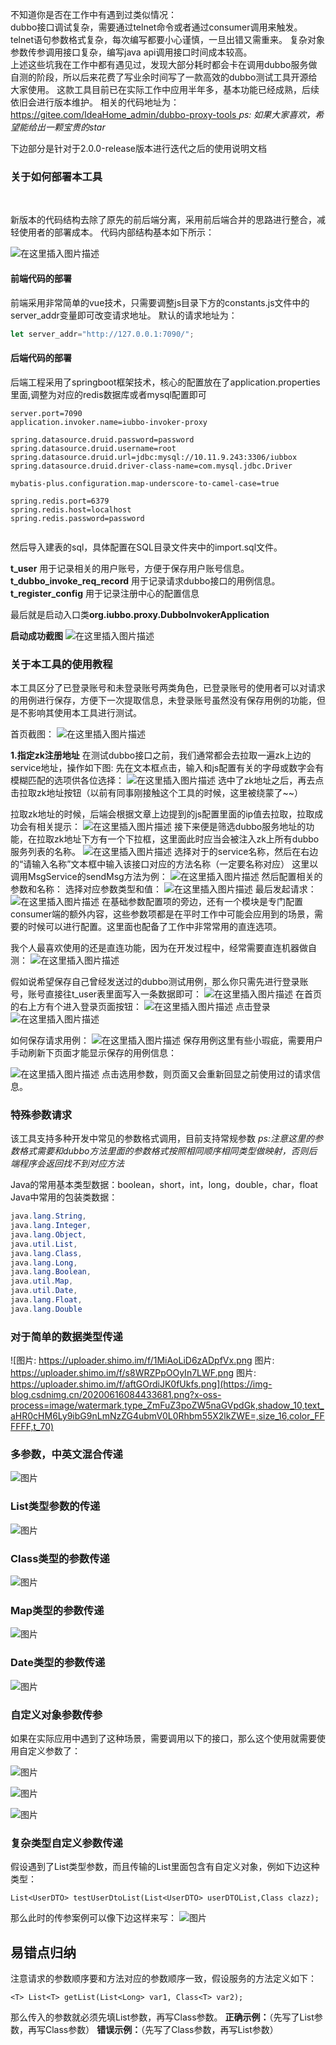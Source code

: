 不知道你是否在工作中有遇到过类似情况：
<br>
dubbo接口调试复杂，需要通过telnet命令或者通过consumer调用来触发。
telnet语句参数格式复杂，每次编写都要小心谨慎，一旦出错又需重来。
复杂对象参数传参调用接口复杂，编写java api调用接口时间成本较高。
<br>
上述这些坑我在工作中都有遇见过，发现大部分耗时都会卡在调用dubbo服务做自测的阶段，所以后来花费了写业余时间写了一款高效的dubbo测试工具开源给大家使用。
这款工具目前已在实际工作中应用半年多，基本功能已经成熟，后续依旧会进行版本维护。
相关的代码地址为：
<br>
[https://gitee.com/IdeaHome_admin/dubbo-proxy-tools
](https://gitee.com/IdeaHome_admin/dubbo-proxy-tools)
*ps: 如果大家喜欢，希望能给出一颗宝贵的star*

下边部分是针对于2.0.0-release版本进行迭代之后的使用说明文档
<br>

### 关于如何部署本工具
<br>


新版本的代码结构去除了原先的前后端分离，采用前后端合并的思路进行整合，减轻使用者的部署成本。
代码内部结构基本如下所示：

![在这里插入图片描述](https://images.gitee.com/uploads/images/2020/0616/085546_c75faf36_1777749.png)
#### 前端代码的部署
前端采用非常简单的vue技术，只需要调整js目录下方的constants.js文件中的server_addr变量即可改变请求地址。
默认的请求地址为：

```js
let server_addr="http://127.0.0.1:7090/";
```

#### 后端代码的部署
后端工程采用了springboot框架技术，核心的配置放在了application.properties里面,调整为对应的redis数据库或者mysql配置即可

```
server.port=7090
application.invoker.name=iubbo-invoker-proxy

spring.datasource.druid.password=password
spring.datasource.druid.username=root
spring.datasource.druid.url=jdbc:mysql://10.11.9.243:3306/iubbox
spring.datasource.druid.driver-class-name=com.mysql.jdbc.Driver

mybatis-plus.configuration.map-underscore-to-camel-case=true

spring.redis.port=6379
spring.redis.host=localhost
spring.redis.password=password


```

然后导入建表的sql，具体配置在SQL目录文件夹中的import.sql文件。


**t_user** 用于记录相关的用户账号，方便于保存用户账号信息。
**t_dubbo_invoke_req_record** 用于记录请求dubbo接口的用例信息。
**t_register_config** 用于记录注册中心的配置信息


最后就是启动入口类**org.iubbo.proxy.DubboInvokerApplication**

**启动成功截图**
![在这里插入图片描述](https://images.gitee.com/uploads/images/2020/0616/085547_78defaf0_1777749.png)





### 关于本工具的使用教程

本工具区分了已登录账号和未登录账号两类角色，已登录账号的使用者可以对请求的用例进行保存，方便下一次提取信息，未登录账号虽然没有保存用例的功能，但是不影响其使用本工具进行测试。

首页截图：
![在这里插入图片描述](https://images.gitee.com/uploads/images/2020/0616/085547_bc7daed7_1777749.png)

**1.指定zk注册地址**
在测试dubbo接口之前，我们通常都会去拉取一遍zk上边的service地址，操作如下图:
先在文本框点击，输入和js配置有关的字母或数字会有模糊匹配的选项供各位选择：
![在这里插入图片描述](https://images.gitee.com/uploads/images/2020/0616/085547_34da96ae_1777749.png)
选中了zk地址之后，再去点击拉取zk地址按钮（以前有同事刚接触这个工具的时候，这里被绕蒙了~~）

拉取zk地址的时候，后端会根据文章上边提到的js配置里面的ip值去拉取，拉取成功会有相关提示：
![在这里插入图片描述](https://images.gitee.com/uploads/images/2020/0616/085547_a8349e06_1777749.png)
接下来便是筛选dubbo服务地址的功能，在拉取zk地址下方有一个下拉框，这里面此时应当会被注入zk上所有dubbo服务列表的名称。
![在这里插入图片描述](https://images.gitee.com/uploads/images/2020/0616/085547_b45b31ec_1777749.png)
选择对于的service名称，然后在右边的“请输入名称”文本框中输入该接口对应的方法名称（一定要名称对应）
这里以调用MsgService的sendMsg方法为例：
![在这里插入图片描述](https://images.gitee.com/uploads/images/2020/0616/085547_66d36e8b_1777749.png)
然后配置相关的参数和名称：
选择对应参数类型和值：
![在这里插入图片描述](https://images.gitee.com/uploads/images/2020/0616/085548_8c0a5fd3_1777749.png)
最后发起请求：
![在这里插入图片描述](https://images.gitee.com/uploads/images/2020/0616/085548_c3d95d5f_1777749.png)
在基础参数配置项的旁边，还有一个模块是专门配置consumer端的额外内容，这些参数项都是在平时工作中可能会应用到的场景，需要的时候可以进行配置。这里面也配备了工作中非常常用的直连选项。

我个人最喜欢使用的还是直连功能，因为在开发过程中，经常需要直连机器做自测：
![在这里插入图片描述](https://images.gitee.com/uploads/images/2020/0616/085548_0183935b_1777749.png)

假如说希望保存自己曾经发送过的dubbo测试用例，那么你只需先进行登录账号，账号直接往t_user表里面写入一条数据即可：
![在这里插入图片描述](https://images.gitee.com/uploads/images/2020/0616/085548_f8709a1f_1777749.png)
在首页的右上方有个进入登录页面按钮：
![在这里插入图片描述](https://images.gitee.com/uploads/images/2020/0616/085548_d3fe5fe8_1777749.png)
点击登录
![在这里插入图片描述](https://images.gitee.com/uploads/images/2020/0616/085548_5700fecb_1777749.png)


如何保存请求用例：
![在这里插入图片描述](https://images.gitee.com/uploads/images/2020/0616/085549_46525ab3_1777749.png)
保存用例这里有些小瑕疵，需要用户手动刷新下页面才能显示保存的用例信息：

![在这里插入图片描述](https://images.gitee.com/uploads/images/2020/0616/085549_68a38418_1777749.png)
点击选用参数，则页面又会重新回显之前使用过的请求信息。


### 特殊参数请求

该工具支持多种开发中常见的参数格式调用，目前支持常规参数
*ps:注意这里的参数格式需要和dubbo方法里面的参数格式按照相同顺序相同类型做映射，否则后端程序会返回找不到对应方法*

Java的常用基本类型数据：boolean，short，int，long，double，char，float
Java中常用的包装类数据：

```java
java.lang.String,
java.lang.Integer,
java.lang.Object,
java.util.List,
java.lang.Class,
java.lang.Long,
java.lang.Boolean,
java.util.Map,
java.util.Date,
java.lang.Float,
java.lang.Double
```

### **对于简单的数据类型传递**
![图片: https://uploader.shimo.im/f/1MiAoLiD6zADpfVx.png
图片: https://uploader.shimo.im/f/s8WRZPpOOyIn7LWF.png
图片: https://uploader.shimo.im/f/aftGOrdiJK0fUkfs.png](https://img-blog.csdnimg.cn/20200616084433681.png?x-oss-process=image/watermark,type_ZmFuZ3poZW5naGVpdGk,shadow_10,text_aHR0cHM6Ly9ibG9nLmNzZG4ubmV0L0Rhbm55X2lkZWE=,size_16,color_FFFFFF,t_70)


### **多参数，中英文混合传递**

![图片](https://images.gitee.com/uploads/images/2020/0616/085548_3331a89e_1777749.jpeg)


### List类型参数的传递

![图片](https://images.gitee.com/uploads/images/2020/0616/085549_84501d46_1777749.jpeg)

### Class类型的参数传递

![图片](https://images.gitee.com/uploads/images/2020/0616/085549_3ed465c7_1777749.jpeg)

### Map类型的参数传递

![图片](https://images.gitee.com/uploads/images/2020/0616/085549_bc2b9830_1777749.jpeg)

### Date类型的参数传递

![图片](https://images.gitee.com/uploads/images/2020/0616/085549_616080e2_1777749.jpeg)


### 自定义对象参数传参

如果在实际应用中遇到了这种场景，需要调用以下的接口，那么这个使用就需要使用自定义参数了：

![图片](https://images.gitee.com/uploads/images/2020/0616/085549_eca2de9a_1777749.jpeg)

![图片](https://images.gitee.com/uploads/images/2020/0616/085549_4c47ae7d_1777749.jpeg)

![图片](https://images.gitee.com/uploads/images/2020/0616/085549_e603facb_1777749.jpeg)

### 复杂类型自定义参数传递

假设遇到了List类型参数，而且传输的List里面包含有自定义对象，例如下边这种类型：

```
List<UserDTO> testUserDtoList(List<UserDTO> userDTOList,Class clazz);
```
那么此时的传参案例可以像下边这样来写：
![图片](https://images.gitee.com/uploads/images/2020/0616/085549_58ebb85c_1777749.jpeg)




## 易错点归纳

注意请求的参数顺序要和方法对应的参数顺序一致，假设服务的方法定义如下：

```
<T> List<T> getList(List<Long> var1, Class<T> var2);
```
那么传入的参数就必须先填List参数，再写Class参数。
**正确示例：**（先写了List参数，再写Class参数）
**错误示例：**（先写了Class参数，再写List参数）





